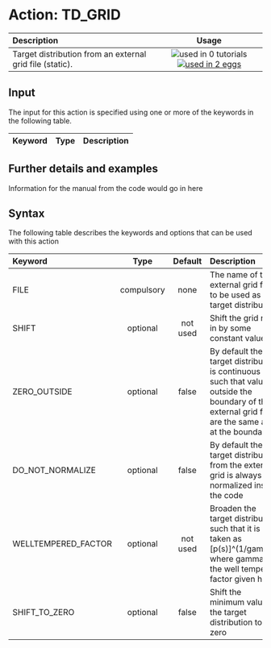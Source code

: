 # Action: TD_GRID

| Description    | Usage |
|:--------|:--------:|
| Target distribution from an external grid file (static). | ![used in 0 tutorials](https://img.shields.io/badge/tutorials-0-red.svg)[![used in 2 eggs](https://img.shields.io/badge/nest-2-green.svg)](https://www.plumed-nest.org/browse.html?search=TD_GRID) | 

## Input

The input for this action is specified using one or more of the keywords in the following table.

| Keyword |  Type | Description |
|:--------|:------:|:-----------|


## Further details and examples 
Information for the manual from the code would go in here 
## Syntax 
The following table describes the keywords and options that can be used with this action 

| Keyword | Type | Default | Description |
|:-------|:----:|:-------:|:-----------|
| FILE | compulsory | none | The name of the external grid file to be used as a target distribution |
| SHIFT | optional | not used | Shift the grid read in by some constant value |
| ZERO_OUTSIDE | optional | false |  By default the target distribution is continuous such that values outside the boundary of the external grid file are the same as at the boundary |
| DO_NOT_NORMALIZE | optional | false |  By default the target distribution from the external grid is always normalized inside the code |
| WELLTEMPERED_FACTOR | optional | not used | Broaden the target distribution such that it is taken as [p(s)]^(1/gamma) where gamma is the well tempered factor given here |
| SHIFT_TO_ZERO | optional | false |  Shift the minimum value of the target distribution to zero |
